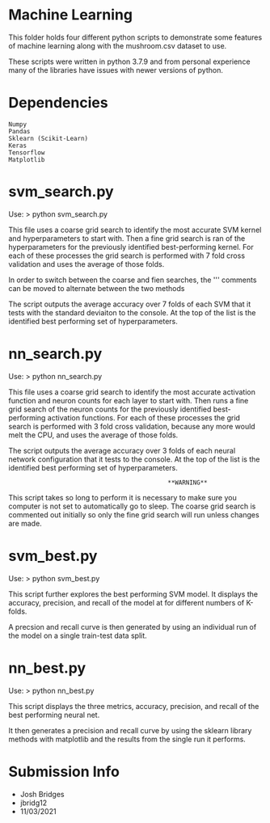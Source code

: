 # Machine Learning
This folder holds four different python scripts to demonstrate some features of machine learning
along with the mushroom.csv dataset to use.

These scripts were written in python 3.7.9 and from personal experience many of the libraries have issues
with newer versions of python.


# Dependencies
	Numpy
	Pandas
	Sklearn (Scikit-Learn)
	Keras
	Tensorflow
	Matplotlib


# svm_search.py
Use:
	> python svm_search.py
	
This file uses a coarse grid search to identify the most accurate SVM kernel and hyperparameters to
start with. Then a fine grid search is ran of the hyperparameters for the previously identified
best-performing kernel. For each of these processes the grid search is performed with 7 fold cross validation
and uses the average of those folds.

In order to switch between the coarse and fien searches, the  ''' comments can be moved to alternate between
the two methods

The script outputs the average accuracy over 7 folds of each SVM that it tests with the standard deviaiton to
the console. At the top of the list is the identified best performing set of hyperparameters. 


# nn_search.py
Use:
	> python nn_search.py
	
This file uses a coarse grid search to identify the most accurate activation function and neuron counts
for each layer to start with. Then runs a fine grid search of the neuron counts for the previously identified
best-performing activation functions. For each of these processes the grid search is performed with 3 fold cross 
validation, because any more would melt the CPU, and uses the average of those folds.

The script outputs the average accuracy over 3 folds of each neural network configuration that it tests to
the console. At the top of the list is the identified best performing set of hyperparameters. 

												**WARNING**
This script takes so long to perform it is necessary to make sure you computer is not set to automatically go to sleep.
The coarse grid search is commented out initially so only the fine grid search will run unless changes are made.


# svm_best.py
Use:
	> python svm_best.py
	
This script further explores the best performing SVM model. It displays the accuracy, precision, and recall of the
model at for different numbers of K-folds. 

A precsion and recall curve is then generated by using an individual run of the model on a single train-test data split.


# nn_best.py
Use:
	> python nn_best.py
	
This script displays the three metrics, accuracy, precision, and recall of the best performing neural net. 

It then generates a precision and recall curve by using the sklearn library methods with matplotlib and
the results from the single run it performs.


# Submission Info
- Josh Bridges
- jbridg12
- 11/03/2021
